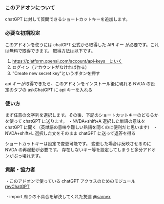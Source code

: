 ### このアドオンについて

chatGPT に対して質問できるショートカットキーを追加します。

### 必要な初期設定

このアドオンを使うには chatGPT 公式から取得した API キー が必要です。これは無料で取得できます。
取得方法は以下です。

1. https://platform.openai.com/account/api-keys　にいく
2. ログイン（アカウントがなければ作る）
3. "Create new secret key‍"というボタンを押す

api キーが取得できたら、このアドオンをインストール後に現れる NVDA の設定のタブの askChatGPT に api キーを入れる

### 使い方

まず任意の文字列を選択します。その後、下記のショートカットキーのどちらかを使って chatGPT に送ります。
・NVDA+shift+A 選択した単語の意味を chatGPT に聞く（英単語の意味や難しい熟語を聞くのに便利だと思います）
・NVDA+shift+L 選択した文をそのまま chatGPT に送って返答を得る

ショートカットキーは設定で変更可能です。
変更した場合は反映させるのに NVDA の再起動が必要です。
存在しないキー等を設定してしまうと多分アドオンがぶっ壊れます。

### 貢献・協力者

・このアドオンで使っている chatGPT アクセスのためのモジュール [revChatGPT](https://github.com/acheong08/ChatGPT)

・import 周りの不具合を解決してくれた友達 [@sarnex](https://github.com/sarnex)
